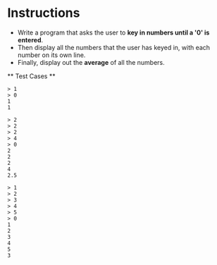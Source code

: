 # Instructions
- Write a program that asks the user to **key in numbers until a '0' is entered**. 
- Then display all the numbers that the user has keyed in, with each number on its own line. 
- Finally, display out the **average** of all the numbers.

** Test Cases **
```
> 1
> 0
1
1
```

```
> 2
> 2
> 2
> 4
> 0
2
2
2
4
2.5
```

```
> 1
> 2
> 3
> 4
> 5
> 0
1
2
3
4
5
3
```

